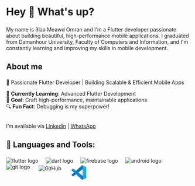 <h1 align="left">Hey 👋 What's up?</h1>

###

<p align="left">My name is 3laa Meawd Omran and I'm a Flutter developer passionate about building beautiful, high-performance mobile applications. I graduated from Damanhour University, Faculty of Computers and Information, and I'm constantly learning and improving my skills in mobile development.</p>

###

<h2 align="left">About me</h2>

###

<p align="left">🚀 Passionate Flutter Developer | Building Scalable & Efficient Mobile Apps  

📌 **Currently Learning**: Advanced Flutter Development  
🎯 **Goal**: Craft high-performance, maintainable applications  
🔍 **Fun Fact**: Debugging is my superpower! </p>
<br>
I’m available via  <a href="https://www.linkedin.com/in/%D8%B9%D9%84%D8%A7%D8%A1%D8%B9%D9%85%D8%B1%D8%A7%D9%86/">Linkedin</a> | <a href="https://api.whatsapp.com/send?phone=201002238716"> WhatsApp</a> 


<h2 align="left"> 🧰 Languages and Tools:</h2>

###

<div align="left">
  <img src="https://cdn.jsdelivr.net/gh/devicons/devicon/icons/flutter/flutter-original.svg" height="40" alt="flutter logo"  />
  <img width="12" />
  <img src="https://cdn.jsdelivr.net/gh/devicons/devicon/icons/dart/dart-original.svg" height="40" alt="dart logo"  />
  <img width="12" />
  <img src="https://cdn.jsdelivr.net/gh/devicons/devicon/icons/firebase/firebase-plain.svg" height="40" alt="firebase logo"  />
  <img width="12" />
  <img src="https://cdn.jsdelivr.net/gh/devicons/devicon/icons/android/android-original.svg" height="40" alt="android logo"  />
  <img width="12" />
  <img src="https://cdn.jsdelivr.net/gh/devicons/devicon/icons/git/git-original.svg" height="40" alt="git logo"  />
    <img width="12" />
  <img src="https://github.githubassets.com/images/modules/logos_page/GitHub-Mark.png" alt="GitHub" height="40" style="vertical-align:top; margin:4px">
    <img width="12" />
  <img src="https://raw.githubusercontent.com/github/explore/80688e429a7d4ef2fca1e82350fe8e3517d3494d/topics/visual-studio-code/visual-studio-code.png" alt="VS Code" height="40" style="vertical-align:top; margin:4px">
</div>
